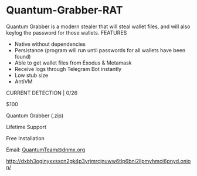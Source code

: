 # Quantum-Grabber-RAT

Quantum Grabber is a modern stealer that will steal wallet files, and will also keylog the password for those wallets.
FEATURES

+ Native without dependencies
+ Persistance (program will run until passwords for all wallets have been found)
+ Able to get wallet files from Exodus & Metamask
+ Receive logs through Telegram Bot instantly
+ Low stub size
+ AntiVM

CURRENT DETECTION | 0/26

$100 

Quantum Grabber (.zip) 

Lifetime Support 

Free Installation 

Email: QuantumTeam@dnmx.org 


http://dxbh3oginyxxsxcn2gk4p3yrjmrcjnuww6tlp6bni2llpmyhmci6pnyd.onion/
